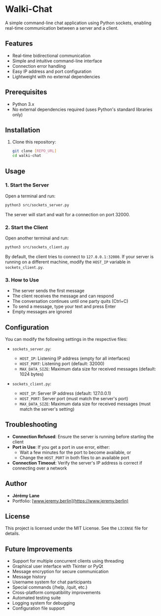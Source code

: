 # Walki-Chat

A simple command-line chat application using Python sockets, enabling real-time communication between a server and a client.

## Features

- Real-time bidirectional communication
- Simple and intuitive command-line interface
- Connection error handling
- Easy IP address and port configuration
- Lightweight with no external dependencies

## Prerequisites

- Python 3.x
- No external dependencies required (uses Python's standard libraries only)

## Installation

1. Clone this repository:
   ```bash
   git clone [REPO_URL]
   cd walki-chat
   ```

## Usage

### 1. Start the Server

Open a terminal and run:

```bash
python3 src/sockets_server.py
```

The server will start and wait for a connection on port 32000.

### 2. Start the Client

Open another terminal and run:

```bash
python3 src/sockets_client.py
```

By default, the client tries to connect to `127.0.0.1:32000`. If your server is running on a different machine, modify the `HOST_IP` variable in `sockets_client.py`.

### 3. How to Use

- The server sends the first message
- The client receives the message and can respond
- The conversation continues until one party quits (Ctrl+C)
- To send a message, type your text and press Enter
- Empty messages are ignored

## Configuration

You can modify the following settings in the respective files:

- `sockets_server.py`:
  - `HOST_IP`: Listening IP address (empty for all interfaces)
  - `HOST_PORT`: Listening port (default: 32000)
  - `MAX_DATA_SIZE`: Maximum data size for received messages (default: 1024 bytes)

- `sockets_client.py`:
  - `HOST_IP`: Server IP address (default: 127.0.0.1)
  - `HOST_PORT`: Server port (must match the server's port)
  - `MAX_DATA_SIZE`: Maximum data size for received messages (must match the server's setting)

## Troubleshooting

- **Connection Refused**: Ensure the server is running before starting the client
- **Port in Use**: If you get a port in use error, either:
  - Wait a few minutes for the port to become available, or
  - Change the `HOST_PORT` in both files to an available port
- **Connection Timeout**: Verify the server's IP address is correct if connecting over a network

## Author

- **Jérémy Lane**
- Portfolio: [www.jeremy.berlin](https://www.jeremy.berlin)

## License

This project is licensed under the MIT License. See the `LICENSE` file for details.

## Future Improvements

- Support for multiple concurrent clients using threading
- Graphical user interface with Tkinter or PyQt
- Message encryption for secure communication
- Message history
- Username system for chat participants
- Special commands (/help, /quit, etc.)
- Cross-platform compatibility improvements
- Automated testing suite
- Logging system for debugging
- Configuration file support
